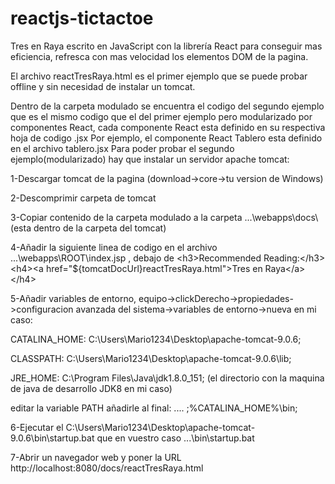 # reactjs-tictactoe
Tres en Raya escrito en JavaScript con la librería React para conseguir mas eficiencia, refresca con mas velocidad los elementos DOM de la pagina.

El archivo reactTresRaya.html es el primer ejemplo que se puede probar offline y sin necesidad de instalar un tomcat.

Dentro de la carpeta modulado se encuentra el codigo del segundo ejemplo que es el mismo codigo que el del primer ejemplo pero
modularizado por componentes React, cada componente React esta definido en su respectiva hoja de codigo .jsx
Por ejemplo, el componente React Tablero esta definido en el archivo tablero.jsx
Para poder probar el segundo ejemplo(modularizado) hay que instalar un servidor apache tomcat:

1-Descargar tomcat de la pagina (download->core->tu version de Windows)

2-Descomprimir carpeta de tomcat

3-Copiar contenido de la carpeta modulado a la carpeta ...\webapps\docs\ (esta dentro de la carpeta del tomcat)

4-Añadir la siguiente linea de codigo en el archivo ...\webapps\ROOT\index.jsp , debajo de &lt;h3>Recommended Reading:&lt;/h3&gt;
  &lt;h4&gt;&lt;a href="${tomcatDocUrl}reactTresRaya.html"&gt;Tres en Raya&lt;/a>&lt;/h4&gt;

5-Añadir variables de entorno, equipo->clickDerecho->propiedades->configuracion avanzada del sistema->variables de entorno->nueva
  en mi caso:
  
  CATALINA_HOME: C:\Users\Mario1234\Desktop\apache-tomcat-9.0.6;
  
  CLASSPATH: C:\Users\Mario1234\Desktop\apache-tomcat-9.0.6\lib;
  
  JRE_HOME: C:\Program Files\Java\jdk1.8.0_151;     (el directorio con la maquina de java de desarrollo JDK8 en mi caso)
  
  editar la variable PATH añadirle al final: .... ;%CATALINA_HOME%\bin;
  

6-Ejecutar el C:\Users\Mario1234\Desktop\apache-tomcat-9.0.6\bin\startup.bat que en vuestro caso ...\bin\startup.bat

7-Abrir un navegador web y poner la URL http://localhost:8080/docs/reactTresRaya.html

